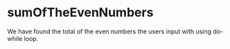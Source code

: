 # sumOfTheEvenNumbers


We have found the total of the even numbers the users input
with using do-while loop.

